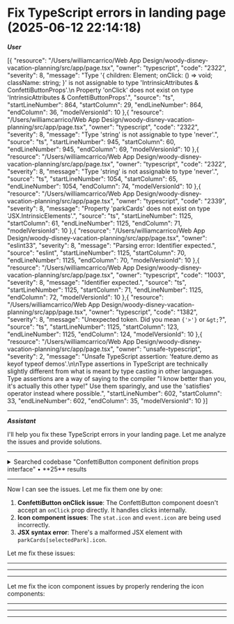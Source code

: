 <!-- Generated by SpecStory -->

# Fix TypeScript errors in landing page (2025-06-12 22:14:18)

_**User**_

[{
	"resource": "/Users/williamcarrico/Web App Design/woody-disney-vacation-planning/src/app/page.tsx",
	"owner": "typescript",
	"code": "2322",
	"severity": 8,
	"message": "Type '{ children: Element; onClick: () => void; className: string; }' is not assignable to type 'IntrinsicAttributes & ConfettiButtonProps'.\n  Property 'onClick' does not exist on type 'IntrinsicAttributes & ConfettiButtonProps'.",
	"source": "ts",
	"startLineNumber": 864,
	"startColumn": 29,
	"endLineNumber": 864,
	"endColumn": 36,
	"modelVersionId": 10
},{
	"resource": "/Users/williamcarrico/Web App Design/woody-disney-vacation-planning/src/app/page.tsx",
	"owner": "typescript",
	"code": "2322",
	"severity": 8,
	"message": "Type 'string' is not assignable to type 'never'.",
	"source": "ts",
	"startLineNumber": 945,
	"startColumn": 60,
	"endLineNumber": 945,
	"endColumn": 69,
	"modelVersionId": 10
},{
	"resource": "/Users/williamcarrico/Web App Design/woody-disney-vacation-planning/src/app/page.tsx",
	"owner": "typescript",
	"code": "2322",
	"severity": 8,
	"message": "Type 'string' is not assignable to type 'never'.",
	"source": "ts",
	"startLineNumber": 1054,
	"startColumn": 65,
	"endLineNumber": 1054,
	"endColumn": 74,
	"modelVersionId": 10
},{
	"resource": "/Users/williamcarrico/Web App Design/woody-disney-vacation-planning/src/app/page.tsx",
	"owner": "typescript",
	"code": "2339",
	"severity": 8,
	"message": "Property 'parkCards' does not exist on type 'JSX.IntrinsicElements'.",
	"source": "ts",
	"startLineNumber": 1125,
	"startColumn": 61,
	"endLineNumber": 1125,
	"endColumn": 71,
	"modelVersionId": 10
},{
	"resource": "/Users/williamcarrico/Web App Design/woody-disney-vacation-planning/src/app/page.tsx",
	"owner": "eslint33",
	"severity": 8,
	"message": "Parsing error: Identifier expected.",
	"source": "eslint",
	"startLineNumber": 1125,
	"startColumn": 70,
	"endLineNumber": 1125,
	"endColumn": 70,
	"modelVersionId": 10
},{
	"resource": "/Users/williamcarrico/Web App Design/woody-disney-vacation-planning/src/app/page.tsx",
	"owner": "typescript",
	"code": "1003",
	"severity": 8,
	"message": "Identifier expected.",
	"source": "ts",
	"startLineNumber": 1125,
	"startColumn": 71,
	"endLineNumber": 1125,
	"endColumn": 72,
	"modelVersionId": 10
},{
	"resource": "/Users/williamcarrico/Web App Design/woody-disney-vacation-planning/src/app/page.tsx",
	"owner": "typescript",
	"code": "1382",
	"severity": 8,
	"message": "Unexpected token. Did you mean `{'>'}` or `&gt;`?",
	"source": "ts",
	"startLineNumber": 1125,
	"startColumn": 123,
	"endLineNumber": 1125,
	"endColumn": 124,
	"modelVersionId": 10
},{
	"resource": "/Users/williamcarrico/Web App Design/woody-disney-vacation-planning/src/app/page.tsx",
	"owner": "unsafe-typescript",
	"severity": 2,
	"message": "Unsafe TypeScript assertion: 'feature.demo as keyof typeof demos'.\n\nType assertions in TypeScript are technically slightly different from what is meant by type casting in other languages. Type assertions are a way of saying to the compiler \"I know better than you, it's actually this other type!\" Use them sparingly, and use the 'satisfies' operator instead where possible.",
	"startLineNumber": 602,
	"startColumn": 33,
	"endLineNumber": 602,
	"endColumn": 35,
	"modelVersionId": 10
}]

---

_**Assistant**_

I'll help you fix these TypeScript errors in your landing page. Let me analyze the issues and provide solutions.

---

<details>
            <summary>Searched codebase "ConfettiButton component definition props interface" • **25** results</summary>
        
| File | Lines |
|------|-------|
| `src/components/magicui/confetti.tsx` | L110-117 |
| `src/components/magicui/confetti.tsx` | L117-161 |
| `src/components/magicui/confetti.tsx` | L1-24 |
| `src/components/magicui/confetti.tsx` | L161-165 |
| `src/components/magicui/confetti.tsx` | L24-31 |
| `src/components/magicui/confetti.tsx` | L31-33 |
| `src/components/magicui/confetti.tsx` | L33-110 |
| `src/app/page.tsx` | L852-893 |
| `src/components/magicui/enhanced-animations.tsx` | L101-111 |
| `src/components/magicui/sparkles-text.tsx` | L40-85 |
| `src/components/magicui/disney-themed-effects.tsx` | L355-364 |
| `src/components/ui/particles.tsx` | L36-48 |
| `src/app/page.tsx` | L1416-1447 |
| `src/components/magicui/disney-themed-effects.tsx` | L131-140 |
| `src/components/magicui/enhanced-animations.tsx` | L179-190 |
| `src/components/magicui/disney-themed-effects.tsx` | L211-220 |
| `src/components/magicui/particles.tsx` | L36-48 |
| `src/components/theme-provider/theme-utils.ts` | L28-116 |
| `src/components/magicui/shimmer-button.tsx` | L1-13 |
| `src/components/ui/button.tsx` | L41-90 |
| `src/app/tips-tricks/page.tsx` | L971-1018 |
| `src/components/magicui/rainbow-button.tsx` | L1-4 |
| `src/components/magicui/shimmer-button.tsx` | L49-80 |
| `src/app/faq/page.tsx` | L37-65 |
| `src/components/magicui/rainbow-button.tsx` | L4-32 |

</details>

---

Now I can see the issues. Let me fix them one by one:

1. **ConfettiButton onClick issue**: The ConfettiButton component doesn't accept an `onClick` prop directly. It handles clicks internally.
2. **Icon component issues**: The `stat.icon` and `event.icon` are being used incorrectly.
3. **JSX syntax error**: There's a malformed JSX element with `parkCards[selectedPark].icon`.

Let me fix these issues:

---



---



---

Let me fix the icon component issues by properly rendering the icon components:

---



---



---

